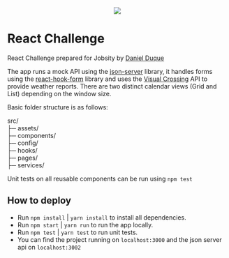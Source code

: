 <div align="center">
    <img src="https://raw.githubusercontent.com/Jobsity/ReactChallenge/main/src/assets/jobsity_logo_small.png"/>
</div>

# React Challenge

React Challenge prepared for Jobsity by [Daniel Duque](mailto:duque@outlook.com)

The app runs a mock API using the [json-server](https://www.npmjs.com/package/json-server) library, it handles forms using the [react-hook-form](https://www.npmjs.com/package/react-hook-form) library and uses the [Visual Crossing](https://www.visualcrossing.com/) API to provide weather reports. There are two distinct calendar views (Grid and List) depending on the window size.

Basic folder structure is as follows:

src/  
├─ assets/  
├─ components/  
├─ config/  
├─ hooks/  
├─ pages/  
├─ services/  

Unit tests on all reusable components can be run using `npm test`

## How to deploy

 - Run `npm install` | `yarn install` to install all dependencies.
 - Run `npm start`   | `yarn run` to run the app locally.
 - Run `npm test`   | `yarn test` to run unit tests.
 - You can find the project running on `localhost:3000` and the json server api on `localhost:3002`
